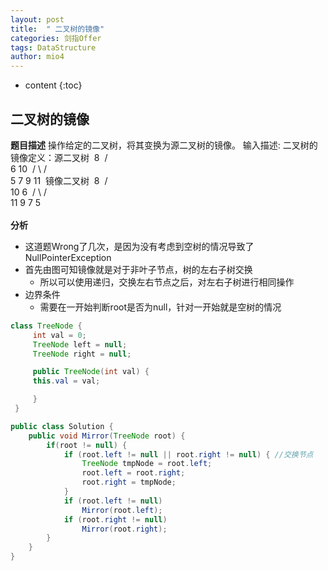 ```yaml
---
layout: post
title:  " 二叉树的镜像"
categories: 剑指Offer  
tags: DataStructure
author: mio4
---
```


* content
{:toc}








## 二叉树的镜像

**题目描述**
操作给定的二叉树，将其变换为源二叉树的镜像。
输入描述:
二叉树的镜像定义：源二叉树 
​    	    8
​    	   /  \
​    	  6   10
​    	 / \  / \
​    	5  7 9 11
​    	镜像二叉树
​    	    8
​    	   /  \
​    	  10   6
​    	 / \  / \
​    	11 9 7  5
​		
​		
**分析**

 - 这道题Wrong了几次，是因为没有考虑到空树的情况导致了NullPointerException
 - 首先由图可知镜像就是对于非叶子节点，树的左右子树交换
   - 所以可以使用递归，交换左右节点之后，对左右子树进行相同操作
 - 边界条件
   - 需要在一开始判断root是否为null，针对一开始就是空树的情况   

```java 
class TreeNode {
	 int val = 0;
	 TreeNode left = null;
	 TreeNode right = null;

	 public TreeNode(int val) {
	 this.val = val;

	 }
 }

public class Solution {
	public void Mirror(TreeNode root) {
		if(root != null) {
			if (root.left != null || root.right != null) { //交换节点
				TreeNode tmpNode = root.left;
				root.left = root.right;
				root.right = tmpNode;
			}
			if (root.left != null)
				Mirror(root.left);
			if (root.right != null)
				Mirror(root.right);
		}
	}
}

```